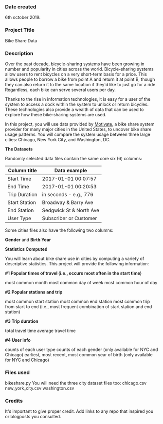 ### Date created
6th october 2019.

### Project Title
Bike Share Data

### Description

Over the past decade, bicycle-sharing systems have been growing in number and popularity in cities across the world. Bicycle-sharing systems allow users to rent bicycles on a very short-term basis for a price. This allows people to borrow a bike from point A and return it at point B, though they can also return it to the same location if they'd like to just go for a ride. Regardless, each bike can serve several users per day.

Thanks to the rise in information technologies, it is easy for a user of the system to access a dock within the system to unlock or return bicycles. These technologies also provide a wealth of data that can be used to explore how these bike-sharing systems are used.

In this project, you will use data provided by [Motivate](https://www.motivateco.com/), a bike share system provider for many major cities in the United States, to uncover bike share usage patterns. You will compare the system usage between three large cities: Chicago, New York City, and Washington, DC.

**The Datasets**

Randomly selected data files contain the same core six (6) columns:

Column title | Data example
-------------|--------------
Start Time | 2017-01-01 00:07:57
End Time | 2017-01-01 00:20:53
Trip Duration | in seconds - e.g., 776
Start Station | Broadway & Barry Ave
End Station | Sedgwick St & North Ave
User Type | Subscriber or Customer

Some cities files also have the following two columns:

**Gender** and **Birth Year**

**Statistics Computed**

You will learn about bike share use in cities by computing a variety of descriptive statistics. This project will provide the following information:

**#1 Popular times of travel (i.e., occurs most often in the start time)**

most common month
most common day of week
most common hour of day

**#2 Popular stations and trip**

most common start station
most common end station
most common trip from start to end (i.e., most frequent combination of start station and end station)

**#3 Trip duration**

total travel time
average travel time

**#4 User info**

counts of each user type
counts of each gender (only available for NYC and Chicago)
earliest, most recent, most common year of birth (only available for NYC and Chicago)

### Files used
bikeshare.py
You will need the three city dataset files too:
chicago.csv
new_york_city.csv
washington.csv

### Credits
It's important to give proper credit. Add links to any repo that inspired you or blogposts you consulted.

